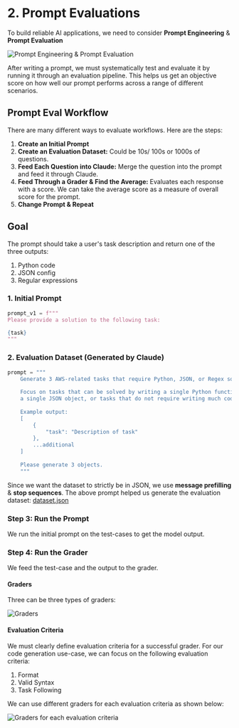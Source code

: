 # 2. Prompt Evaluations

To build reliable AI applications, we need to consider **Prompt Engineering** & **Prompt Evaluation**

![Prompt Engineering & Prompt Evaluation](https://everpath-course-content.s3-accelerate.amazonaws.com/instructor%2Fa46l9irobhg0f5webscixp0bs%2Fpublic%2F1748557873%2F06_-_001_-_Prompt_Evaluation_00.1748557873297.png)

After writing a prompt, we must systematically test and evaluate it by running it through an evaluation pipeline. This helps us get an objective score on how well our prompt performs across a range of different scenarios. 

## Prompt Eval Workflow

There are many different ways to evaluate workflows. Here are the steps:

1. **Create an Initial Prompt**
2. **Create an Evaluation Dataset:** Could be 10s/ 100s or 1000s of questions.
3. **Feed Each Question into Claude:** Merge the question into the prompt and feed it through Claude.
4. **Feed Through a Grader & Find the Average:** Evaluates each response with a score. We can take the average score as a measure of overall score for the prompt.
5. **Change Prompt & Repeat**

## Goal

The prompt should take a user's task description and return one of the three outputs:
1. Python code
2. JSON config
3. Regular expressions

### 1. Initial Prompt

```python
prompt_v1 = f"""
Please provide a solution to the following task:

{task}
"""
```

### 2. Evaluation Dataset (Generated by Claude)

```python
prompt = """
    Generate 3 AWS-related tasks that require Python, JSON, or Regex solutions.
    
    Focus on tasks that can be solved by writing a single Python function, 
    a single JSON object, or tasks that do not require writing much code.
    
    Example output:
    [
        {
            "task": "Description of task"
        },
        ...additional
    ]
    
    Please generate 3 objects.
    """
```

Since we want the dataset to strictly be in JSON, we use **message prefilling** & **stop sequences**. The above prompt helped us generate the evaluation dataset: [dataset.json](./evals/dataset.json)

### Step 3: Run the Prompt
We run the initial prompt on the test-cases to get the model output.

### Step 4: Run the Grader
We feed the test-case and the output to the grader.

#### Graders

Three can be three types of graders:

![Graders](https://everpath-course-content.s3-accelerate.amazonaws.com/instructor%2Fa46l9irobhg0f5webscixp0bs%2Fpublic%2F1748557941%2F06_-_005_-_Model_Based_Grading_03.1748557941095.png)


#### Evaluation Criteria
We must clearly define evaluation criteria for a successful grader. For our code generation use-case, we can focus on the following evaluation criteria:

1. Format
2. Valid Syntax
3. Task Following

We can use different graders for each evaluation criteria as shown below:

![Graders for each evaluation criteria](https://everpath-course-content.s3-accelerate.amazonaws.com/instructor%2Fa46l9irobhg0f5webscixp0bs%2Fpublic%2F1748557943%2F06_-_005_-_Model_Based_Grading_07.1748557942738.png)
